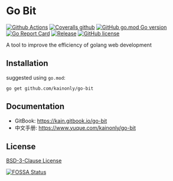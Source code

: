 # Go Bit

[![Github Actions](https://img.shields.io/github/workflow/status/kainonly/go-bit/actions?style=flat-square)](https://github.com/kainonly/go-bit/actions)
[![Coveralls github](https://img.shields.io/coveralls/github/kainonly/go-bit.svg?style=flat-square)](https://coveralls.io/github/kainonly/go-bit)
[![GitHub go.mod Go version](https://img.shields.io/github/go-mod/go-version/kainonly/go-bit?style=flat-square)](https://github.com/kainonly/go-bit)
[![Go Report Card](https://goreportcard.com/badge/github.com/kainonly/go-bit?style=flat-square)](https://goreportcard.com/report/github.com/kainonly/go-bit)
[![Release](https://img.shields.io/github/v/release/kainonly/go-bit.svg?style=flat-square)](https://github.com/kainonly/go-bit)
[![GitHub license](https://img.shields.io/github/license/kainonly/go-bit?style=flat-square)](https://raw.githubusercontent.com/kainonly/go-bit/master/LICENSE)

A tool to improve the efficiency of golang web development

## Installation

suggested using `go.mod`:

```shell
go get github.com/kainonly/go-bit
```

## Documentation

- GitBook: https://kain.gitbook.io/go-bit
- 中文手册: https://www.yuque.com/kainonly/go-bit

## License

[BSD-3-Clause License](https://github.com/kainonly/go-bit/blob/main/LICENSE)

[![FOSSA Status](https://app.fossa.com/api/projects/git%2Bgithub.com%2Fkainonly%2Fgo-bit.svg?type=large)](https://app.fossa.com/projects/git%2Bgithub.com%2Fkainonly%2Fgo-bit?ref=badge_large)